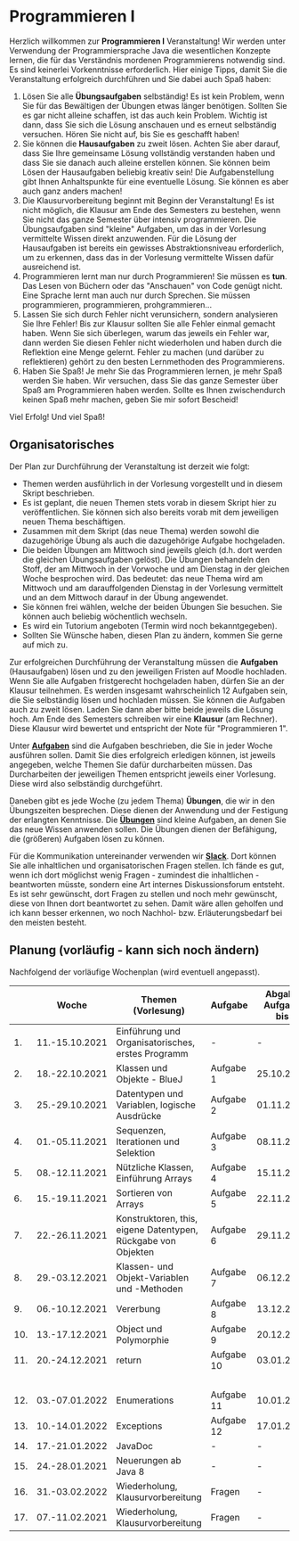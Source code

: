 # Programmieren I

Herzlich willkommen zur **Programmieren I** Veranstaltung! Wir werden unter Verwendung der Programmiersprache Java die wesentlichen Konzepte lernen, die für das Verständnis mordenen Programmierens notwendig sind. Es sind keinerlei Vorkenntnisse erforderlich. Hier einige Tipps, damit Sie die Veranstaltung erfolgreich durchführen und Sie dabei auch Spaß haben:

1. Lösen Sie alle **Übungsaufgaben** selbständig! Es ist kein Problem, wenn Sie für das Bewältigen der Übungen etwas länger benötigen. Sollten Sie es gar nicht alleine schaffen, ist das auch kein Problem. Wichtig ist dann, dass Sie sich die Lösung anschauen und es erneut selbständig versuchen. Hören Sie nicht auf, bis Sie es geschafft haben!
2. Sie können die **Hausaufgaben** zu zweit lösen. Achten Sie aber darauf, dass Sie Ihre gemeinsame Lösung vollständig verstanden haben und dass Sie sie danach auch alleine erstellen können. Sie können beim Lösen der Hausaufgaben beliebig kreativ sein! Die Aufgabenstellung gibt Ihnen Anhaltspunkte für eine eventuelle Lösung. Sie können es aber auch ganz anders machen!
3. Die Klausurvorbereitung beginnt mit Beginn der Veranstaltung! Es ist nicht möglich, die Klausur am Ende des Semesters zu bestehen, wenn Sie nicht das ganze Semester über intensiv programmieren. Die Übungsaufgaben sind "kleine" Aufgaben, um das in der Vorlesung vermittelte Wissen direkt anzuwenden. Für die Lösung der Hausaufgaben ist bereits ein gewisses Abstraktionsniveau erforderlich, um zu erkennen, dass das in der Vorlesung vermittelte Wissen dafür ausreichend ist. 
4. Programmieren lernt man nur durch Programmieren! Sie müssen es **tun**. Das Lesen von Büchern oder das "Anschauen" von Code genügt nicht. Eine Sprache lernt man auch nur durch Sprechen. Sie müssen programmieren, programmieren, prohgrammieren...
5. Lassen Sie sich durch Fehler nicht verunsichern, sondern analysieren Sie Ihre Fehler! Bis zur Klausur sollten Sie alle Fehler einmal gemacht haben. Wenn Sie sich überlegen, warum das jeweils ein Fehler war, dann werden Sie diesen Fehler nicht wiederholen und haben durch die Reflektion eine Menge gelernt. Fehler zu machen (und darüber zu reflektieren) gehört zu den besten Lernmethoden des Programmierens.
6. Haben Sie Spaß! Je mehr Sie das Programmieren lernen, je mehr Spaß werden Sie haben. Wir versuchen, dass Sie das ganze Semester über Spaß am Programmieren haben werden. Sollte es Ihnen zwischendurch keinen Spaß mehr machen, geben Sie mir sofort Bescheid!

Viel Erfolg! Und viel Spaß!

## Organisatorisches


Der Plan zur Durchführung der Veranstaltung ist derzeit wie folgt:

- Themen werden ausführlich in der Vorlesung vorgestellt und in diesem Skript beschrieben.
- Es ist geplant, die neuen Themen stets vorab in diesem Skript hier zu veröffentlichen. Sie können sich also bereits vorab mit dem jeweiligen neuen Thema beschäftigen. 
- Zusammen mit dem Skript (das neue Thema) werden sowohl die dazugehörige Übung als auch die dazugehörige Aufgabe hochgeladen.
- Die beiden Übungen am Mittwoch sind jeweils gleich (d.h. dort werden die gleichen Übungsaufgaben gelöst). Die Übungen behandeln den Stoff, der am Mittwoch in der Vorwoche und am Dienstag in der gleichen Woche besprochen wird. Das bedeutet: das neue Thema wird am Mittwoch und am darauffolgenden Dienstag in der Vorlesung vermittelt und an dem Mittwoch darauf in der Übung angewendet. 
- Sie können frei wählen, welche der beiden Übungen Sie besuchen. Sie können auch beliebig wöchentlich wechseln. 
- Es wird ein Tutorium angeboten (Termin wird noch bekanntgegeben). 
- Sollten Sie Wünsche haben, diesen Plan zu ändern, kommen Sie gerne auf mich zu.

Zur erfolgreichen Durchführung der Veranstaltung müssen die **Aufgaben** (Hausaufgaben) lösen und zu den jeweiligen Fristen auf Moodle hochladen. Wenn Sie alle Aufgaben fristgerecht hochgeladen haben, dürfen Sie an der Klausur teilnehmen. Es werden insgesamt wahrscheinlich 12 Aufgaben sein, die Sie selbständig lösen und hochladen müssen. Sie können die Aufgaben auch zu zweit lösen. Laden Sie dann aber bitte beide jeweils die Lösung hoch. Am Ende des Semesters schreiben wir eine **Klausur** (am Rechner). Diese Klausur wird bewertet und entspricht der Note für "Programmieren 1". 

Unter [**Aufgaben**](./aufgaben/#aufgaben) sind die Aufgaben beschrieben, die Sie in jeder Woche ausführen sollen. Damit Sie dies erfolgreich erledigen können, ist jeweils angegeben, welche Themen Sie dafür durcharbeiten müssen. Das Durcharbeiten der jeweiligen Themen entspricht jeweils einer Vorlesung. Diese wird also selbständig durchgeführt. 

Daneben gibt es jede Woche (zu jedem Thema) **Übungen**, die wir in den Übungszeiten besprechen. Diese dienen der Anwendung und der Festigung der erlangten Kenntnisse. Die [**Übungen**](./uebungen/#ubungsblatter-wochenweise) sind kleine Aufgaben, an denen Sie das neue Wissen anwenden sollen. Die Übungen dienen der Befähigung, die (größeren) Aufgaben lösen zu können.  

Für die Kommunikation untereinander verwenden wir [**Slack**](https://slack.com/intl/de-de/). Dort können Sie alle inhaltlichen und organisatorischen Fragen stellen. Ich fände es gut, wenn ich dort möglichst wenig Fragen - zumindest die inhaltlichen - beantworten müsste, sondern eine Art internes Diskussionsforum entsteht. Es ist sehr gewünscht, dort Fragen zu stellen und noch mehr gewünscht, diese von Ihnen dort beantwortet zu sehen. Damit wäre allen geholfen und ich kann besser erkennen, wo noch Nachhol- bzw. Erläuterungsbedarf bei den meisten besteht.  


## Planung (vorläufig - kann sich noch ändern)


Nachfolgend der vorläufige Wochenplan (wird eventuell angepasst).

| | Woche | Themen (Vorlesung) | Aufgabe | Abgabe Aufgabe bis | 
|-|-------|--------------------|-------|-----------------|
| 1. | 11.-15.10.2021 | Einführung und Organisatorisches, erstes Programm | -  | - | 
| 2. | 18.-22.10.2021 | Klassen und Objekte - BlueJ | Aufgabe 1  | 25.10.2021 | 
| 3. | 25.-29.10.2021 | Datentypen und Variablen, logische Ausdrücke | Aufgabe 2  | 01.11.2021 | 
| 4. | 01.-05.11.2021 | Sequenzen, Iterationen und Selektion | Aufgabe 3 | 08.11.2021 | 
| 5. | 08.-12.11.2021 | Nützliche Klassen, Einführung Arrays | Aufgabe 4 | 15.11.2021 | 
| 6. | 15.-19.11.2021 | Sortieren von Arrays | Aufgabe 5  | 22.11.2021 | 
| 7. | 22.-26.11.2021 | Konstruktoren, this, eigene Datentypen, Rückgabe von Objekten | Aufgabe 6  | 29.11.2021 | 
| 8. | 29.-03.12.2021 | Klassen- und Objekt-Variablen und -Methoden  | Aufgabe 7  | 06.12.2021 |
| 9. | 06.-10.12.2021 | Vererbung | Aufgabe 8  | 13.12.2021 |
| 10. | 13.-17.12.2021 | Object und Polymorphie | Aufgabe 9 | 20.12.2021 |
| 11. | 20.-24.12.2021 | return  | Aufgabe 10  | 03.01.2022 |
| | | | | | | |
| 12. | 03.-07.01.2022 | Enumerations | Aufgabe 11  | 10.01.2022 |
| 13. | 10.-14.01.2022 | Exceptions | Aufgabe 12 | 17.01.2022 |
| 14. | 17.-21.01.2022 | JavaDoc  | -  | - |
| 15. | 24.-28.01.2021 | Neuerungen ab Java 8 | - | - |
| 16. | 31.-03.02.2022 | Wiederholung, Klausurvorbereitung  | Fragen  | - |
| 17. | 07.-11.02.2021 | Wiederholung, Klausurvorbereitung | Fragen | - |


